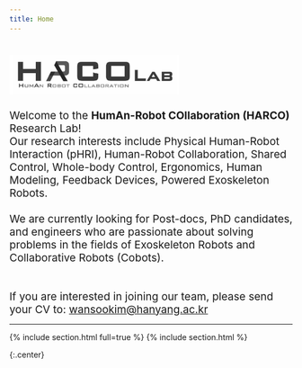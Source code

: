 ```yaml
---
title: Home
---
```


<h1 class="animate__animated animate__lightSpeedInRight"><img src="images/harc.png" loading="lazy" style="width: 60%"/></h1>



<div class="animate__animated animate__fadeInDown" style="font-size: 19px; text-align:left">
Welcome to the <b>HumAn-Robot COllaboration (HARCO)</b> Research Lab! <br>
Our research interests include
Physical Human-Robot Interaction (pHRI), 
Human-Robot Collaboration, Shared Control, 
Whole-body Control,
Ergonomics, Human Modeling, Feedback Devices,  
Powered Exoskeleton Robots.
<br>
<br>
</div>



<div class="animate__animated animate__fadeInDown" style="font-size: 19px; text-align:left">
We are currently looking for Post-docs, PhD candidates, and engineers who are passionate about solving problems in the fields of Exoskeleton Robots and Collaborative Robots (Cobots).
<br>
<br>
<br>
</div>


<div class="animate__animated animate__fadeInDown" style="font-size: 19px; text-align:left">
If you are interested in joining our team, please send your CV to:
<a href='mailto:wansookim@hanyang.ac.kr'>wansookim@hanyang.ac.kr</a>
</div>

***


{% include section.html full=true %}
{% include section.html %}

{:.center}


